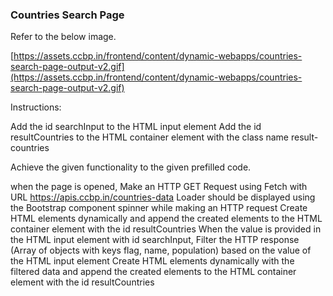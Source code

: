 ### Countries Search Page

Refer to the below image.

[https://assets.ccbp.in/frontend/content/dynamic-webapps/countries-search-page-output-v2.gif](https://assets.ccbp.in/frontend/content/dynamic-webapps/countries-search-page-output-v2.gif)


Instructions:

Add the id searchInput to the HTML input element
Add the id resultCountries to the HTML container element with the class name result-countries



Achieve the given functionality to the given prefilled code.

when the page is opened,
Make an HTTP GET Request using Fetch with URL https://apis.ccbp.in/countries-data
Loader should be displayed using the Bootstrap component spinner while making an HTTP request
Create HTML elements dynamically and append the created elements to the HTML container element with the id resultCountries
When the value is provided in the HTML input element with id searchInput,
Filter the HTTP response (Array of objects with keys flag, name, population) based on the value of the HTML input element
Create HTML elements dynamically with the filtered data and append the created elements to the HTML container element with the id resultCountries
